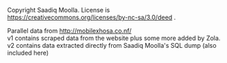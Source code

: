 Copyright Saadiq Moolla.  License is https://creativecommons.org/licenses/by-nc-sa/3.0/deed .

Parallel data from http://mobilexhosa.co.nf/   
v1 contains scraped data from the website plus some more added by Zola.   
v2 contains data extracted directly from Saadiq Moolla's SQL dump (also included here)  
